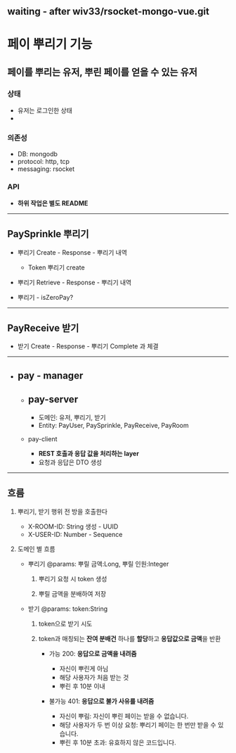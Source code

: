 waiting - after wiv33/rsocket-mongo-vue.git
-

# 페이 뿌리기 기능

## 페이를 뿌리는 유저, 뿌린 페이를 얻을 수 있는 유저

### 상태
- 유저는 로그인한 상태
- 

### 의존성
- DB: mongodb
- protocol: http, tcp
- messaging: rsocket

### API
- **하위 작업은 별도 README**

---
PaySprinkle 뿌리기
- 

- 뿌리기 Create - Response - 뿌리기 내역

    - Token 뿌리기 create
    
- 뿌리기 Retrieve - Response - 뿌리기 내역

- 뿌리기 - isZeroPay?

---
PayReceive 받기
-

- 받기 Create - Response - 뿌리기 Complete 과 체결

---

- pay - manager
    -
    - pay-server
        -
        - 도메인: 유저, 뿌리기, 받기
        - Entity: PayUser, PaySprinkle, PayReceive, PayRoom
      
    - pay-client
        - **REST 호출과 응답 값을 처리하는 layer**
        - 요청과 응답은 DTO 생성
        
        
        
---
흐름
-

1. 뿌리기, 받기 행위 전 방을 호출한다
    - X-ROOM-ID: String 생성 - UUID
    - X-USER-ID: Number - Sequence
    
2. 도메인 별 흐름
    - 뿌리기 @params: 뿌릴 금액:Long, 뿌릴 인원:Integer
        1. 뿌리기 요청 시 token 생성
        
        2. 뿌릴 금액을 분배하여 저장
        
    - 받기 @params: token:String
        1. token으로 받기 시도
            
        2. token과 매칭되는 **잔여 분배건** 하나를 **할당**하고 **응답값으로 금액**을 반환
            - 가능    200: **응답으로 금액을 내려줌**
                + 자신이 뿌린게 아님
                + 해당 사용자가 처음 받는 것
                + 뿌린 후 10분 이내
                
            - 불가능   401: **응답으로 불가 사유를 내려줌**
                + 자신이 뿌림: 자신이 뿌린 페이는 받을 수 없습니다.
                + 해당 사용자가 두 번 이상 요청: 뿌리기 페이는 한 번만 받을 수 있습니다. 
                + 뿌린 후 10분 초과: 유효하지 않은 코드입니다.
        
